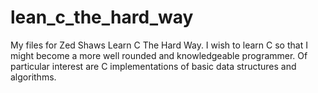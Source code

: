 # lean_c_the_hard_way
My files for Zed Shaws Learn C The Hard Way. I wish to learn C so that I might become a more well rounded and knowledgeable programmer. Of particular interest are C implementations of basic data structures and algorithms. 
